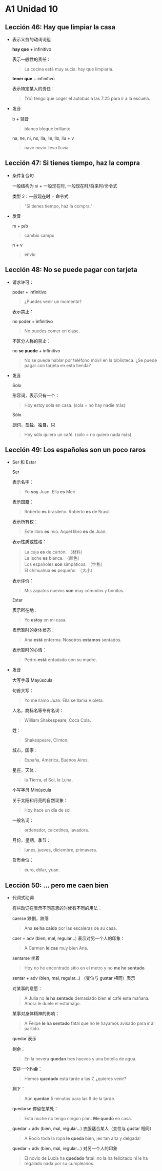 # A1 Unidad 10

## Lección 46: Hay que limpiar la casa

- 表示义务的动词词组

  **hay que** + infinitivo

  表示一般性的责任：

  > La cocina está muy sucia: hay que limpiarla.

  **tener que** + infinitivo

  表示特定某人的责任：

  > (Yo) tengo que coger el autobús a las 7:25 para ir a la escuela.

- 发音

  b + 辅音

  > blanco
  > bloque
  > brillante

  na, ne, ni, no, lla, lle, llo, llu + v

  > nave
  > novio
  > llevo
  > lluvia

## Lección 47: Si tienes tiempo, haz la compra

- 条件复合句

  一般结构为 si + 一般现在时, 一般现在时/将来时/命令式

  类型 2：一般现在时 + 命令式

  > "Si tienes tiempo, haz la compra."

- 发音

  m + p/b

  > cambio campo

  n + v

  > envío

## Lección 48: No se puede pagar con tarjeta

- 请求许可：

  poder + infinitivo

  > ¿Puedes venir un momento?

  表示禁止：

  no poder + infinitivo

  > No puedes comer en clase.

  不区分人称的禁止：

  no **se puede** + infinitivo

  > No se puede hablar por teléfono móvil en la biblioteca.
  > ¿Se puede pagar con tarjeta en esta tienda?

- 发音

  Solo

  形容词，表示只有一个：

  > Hoy estoy sola en casa. (sola = no hay nadie más)

  Sólo

  副词，孤独，独自，只

  > Hoy sólo quiero un café. (sólo = no quiero nada más)

## Lección 49: Los españoles son un poco raros

- Ser 和 Estar

  Ser

  表示名字：

  > Yo **soy** Juan. Ella **es** Meri.

  表示国籍：

  > Roberto **es** brasileño. Roberto **es** de Brasil.

  表示所有权：

  > Este libro **es** mío. Aquel libro **es** de Juan.

  表示性质或性格：

  > La caja **es** de cartón. （材料）<br>
  > La leche **es** blanca. （颜色）<br>
  > Los españoles **son** simpáticos. （性格）<br>
  > El chihuahua **es** pequeño. （大小）<br>

  表示评价：

  > Mis zapatos nuevos **son** muy cómodos y bonitos.

  Estar

  表示所在地：

  > Yo **estoy** en mi casa.

  表示暂时的身体状态：

  > Ana **está** enferma. Nosotros **estamos** sentados.

  表示暂时的心情：

  > Pedro **está** enfadado con su madre.

- 发音

  大写字母 Mayúscula

  句首大写：

  > Yo me llamo Juan. Ella se llama Violeta.

  人名，商标名等专有名词：

  > William Shakespeare, Coca Cola.

  姓：

  > Shakespeare, Clinton.

  城市，国家：

  > España, América, Buenos Aires.

  星座，天体：
  > la Tierra, el Sol, la Luna.

  小写字母 Minúscula

  关于太阳和月亮的自然现象：

  > Hoy hace un día de sol.

  一般名词：

  > ordenador, calcetines, lavadora.

  月份，星期，季节：

  > lunes, jueves, diciembre, primavera.

  货币单位：

  > euro, dólar, yuan.

## Lección 50: ... pero me caen bien

- 代词式动词

  有些动词在表示不同意思的时候有不同的用法：

  caerse 跌倒，跌落

  > Ana **se ha caído** por las escaleras de su casa.

  caer + adv (bien, mal, regular...) 表示对另一个人的印象：

  > A Carmen **le cae** muy bien Ana.

  sentarse 坐着

  > Hoy no he encontrado sitio en el metro y no **me he sentado**.

  sentar + adv (bien, mal, regular...) （变位与 gustar 相同）表示

  对某事的意愿：

  > A Julia no **le ha sentado** demasiado bien el café esta mañana. Ahora le duele el estómago.

  某事对身体精神的影响：

  > A Felipe **le ha sentado** fatal que no le hayamos avisado para ir al partido.

  quedar 表示

  剩余：

  > En la nevera **quedan** tres huevos y una botella de agua.

  安排一个约会：

  > Hemos **quedado** esta tarde a las 7, ¿quieres venir?

  剩下：

  > Aún **quedan** 5 minutos para las 6 de la tarde.

  quedarse 停留在某处：

  > Esta noche no tengo ningún plan. **Me quedo** en casa.

  quedar + adv (bien, mal, regular...) 衣服适合某人（变位与 gustar 相同）

  > A Rocío toda la ropa **le queda** bien, ¡es tan alta y delgada!

  quedar + adv (bien, mal, regular...) 对另一个人的印象

  > El novio de Lucía ha **quedado** fatal: no la ha felicitado ni le ha regalado nada por su cumpleaños.
